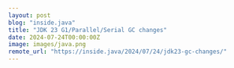 ```yaml
---
layout: post
blog: "inside.java"
title: "JDK 23 G1/Parallel/Serial GC changes"
date: 2024-07-24T00:00:00Z
image: images/java.png
remote_url: "https://inside.java/2024/07/24/jdk23-gc-changes/"
---
```

